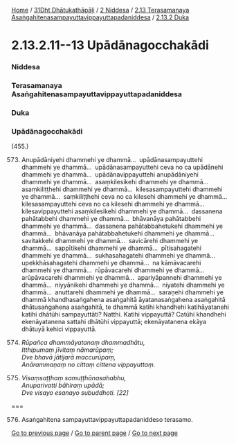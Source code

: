 
[Home](/) / [31Dht Dhātukathāpāḷi](/tipitaka/31Dht.md) / [2 Niddesa](/tipitaka/31Dht/2.md) / [2.13 Terasamanaya Asaṅgahitenasampayuttavippayuttapadaniddesa](/tipitaka/31Dht/2/2.13.md) / [2.13.2 Duka](/tipitaka/31Dht/2/2.13/2.13.2.md)

# 2.13.2.11--13 Upādānagocchakādi

### Niddesa

### Terasamanaya Asaṅgahitenasampayuttavippayuttapadaniddesa

### Duka

### Upādānagocchakādi

(455.)

573. Anupādāniyehi dhammehi ye dhammā…  upādānasampayuttehi dhammehi ye dhammā…  upādānasampayuttehi ceva no ca upādānehi dhammehi ye dhammā…  upādānavippayuttehi anupādāniyehi dhammehi ye dhammā…  asaṃkilesikehi dhammehi ye dhammā…  asaṃkiliṭṭhehi dhammehi ye dhammā…  kilesasampayuttehi dhammehi ye dhammā…  saṃkiliṭṭhehi ceva no ca kilesehi dhammehi ye dhammā…  kilesasampayuttehi ceva no ca kilesehi dhammehi ye dhammā…  kilesavippayuttehi asaṃkilesikehi dhammehi ye dhammā…  dassanena pahātabbehi dhammehi ye dhammā…  bhāvanāya pahātabbehi dhammehi ye dhammā…  dassanena pahātabbahetukehi dhammehi ye dhammā…  bhāvanāya pahātabbahetukehi dhammehi ye dhammā…  savitakkehi dhammehi ye dhammā…  savicārehi dhammehi ye dhammā…  sappītikehi dhammehi ye dhammā…  pītisahagatehi dhammehi ye dhammā…  sukhasahagatehi dhammehi ye dhammā…  upekkhāsahagatehi dhammehi ye dhammā…  na kāmāvacarehi dhammehi ye dhammā…  rūpāvacarehi dhammehi ye dhammā…  arūpāvacarehi dhammehi ye dhammā…  apariyāpannehi dhammehi ye dhammā…  niyyānikehi dhammehi ye dhammā…  niyatehi dhammehi ye dhammā…  anuttarehi dhammehi ye dhammā…  saraṇehi dhammehi ye dhammā khandhasaṅgahena asaṅgahitā āyatanasaṅgahena asaṅgahitā dhātusaṅgahena asaṅgahitā, te dhammā katihi khandhehi katihāyatanehi katihi dhātūhi sampayuttāti? Natthi. Katihi vippayuttā? Catūhi khandhehi ekenāyatanena sattahi dhātūhi vippayuttā; ekenāyatanena ekāya dhātuyā kehici vippayuttā.

574. _Rūpañca dhammāyatanaṃ dhammadhātu,_  
_Itthipumaṃ jīvitaṃ nāmarūpaṃ;_  
_Dve bhavā jātijarā maccurūpaṃ,_  
_Anārammaṇaṃ no cittaṃ cittena vippayuttaṃ._  


575. _Visaṃsaṭṭhaṃ samuṭṭhānasahabhu,_  
_Anuparivatti bāhiraṃ upādā;_  
_Dve visayo esanayo subuddhoti. [22]_  


===

576. Asaṅgahitena sampayuttavippayuttapadaniddeso terasamo.



[Go to previous page](/tipitaka/31Dht/2/2.13/2.13.2/2.13.2.10.md) / [Go to parent page](/tipitaka/31Dht/2/2.13/2.13.2.md) / [Go to next page](/tipitaka/31Dht/2/2.14.md)


